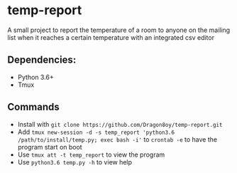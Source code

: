 # temp-report
A small project to report the temperature of a room to anyone on the mailing list when it reaches a certain temperature with an integrated csv editor

## Dependencies:

* Python 3.6+
* Tmux

## Commands

- Install with `git clone https://github.com/Dragon8oy/temp-report.git`
- Add `tmux new-session -d -s temp_report 'python3.6 /path/to/install/temp.py; exec bash -i'` to `crontab -e` to have the program start on boot
- Use `tmux att -t temp_report` to view the program
- Use `python3.6 temp.py -h` to view help
